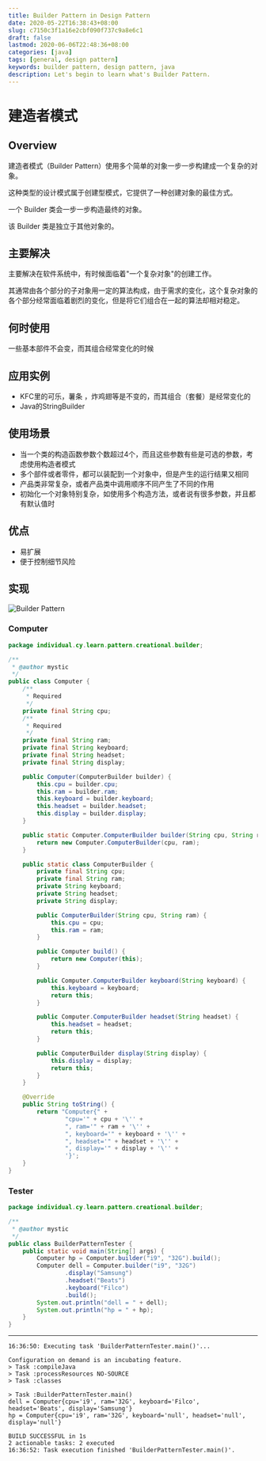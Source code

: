 ```yaml
---
title: Builder Pattern in Design Pattern
date: 2020-05-22T16:38:43+08:00
slug: c7150c3f1a16e2cbf090f737c9a8e6c1
draft: false
lastmod: 2020-06-06T22:48:36+08:00
categories: [java]
tags: [general, design pattern]
keywords: builder pattern, design pattern, java
description: Let's begin to learn what's Builder Pattern.
---
```

# 建造者模式

## Overview

建造者模式（Builder Pattern）使用多个简单的对象一步一步构建成一个复杂的对象。

这种类型的设计模式属于创建型模式，它提供了一种创建对象的最佳方式。

一个 Builder 类会一步一步构造最终的对象。

该 Builder 类是独立于其他对象的。

## 主要解决

主要解决在软件系统中，有时候面临着"一个复杂对象"的创建工作。

其通常由各个部分的子对象用一定的算法构成，由于需求的变化，这个复杂对象的各个部分经常面临着剧烈的变化，但是将它们组合在一起的算法却相对稳定。

## 何时使用

一些基本部件不会变，而其组合经常变化的时候

## 应用实例

- KFC里的可乐，薯条 ，炸鸡翅等是不变的，而其组合（套餐）是经常变化的
- Java的StringBuilder

## 使用场景

- 当一个类的构造函数参数个数超过4个，而且这些参数有些是可选的参数，考虑使用构造者模式
- 多个部件或者零件，都可以装配到一个对象中，但是产生的运行结果又相同
- 产品类非常复杂，或者产品类中调用顺序不同产生了不同的作用
- 初始化一个对象特别复杂，如使用多个构造方法，或者说有很多参数，并且都有默认值时

## 优点

- 易扩展
- 便于控制细节风险

## 实现

![Builder Pattern](/assets/builder-pattern.png)

### Computer

```java
package individual.cy.learn.pattern.creational.builder;

/**
 * @author mystic
 */
public class Computer {
    /**
     * Required
     */
    private final String cpu;
    /**
     * Required
     */
    private final String ram;
    private final String keyboard;
    private final String headset;
    private final String display;

    public Computer(ComputerBuilder builder) {
        this.cpu = builder.cpu;
        this.ram = builder.ram;
        this.keyboard = builder.keyboard;
        this.headset = builder.headset;
        this.display = builder.display;
    }

    public static Computer.ComputerBuilder builder(String cpu, String ram) {
        return new Computer.ComputerBuilder(cpu, ram);
    }

    public static class ComputerBuilder {
        private final String cpu;
        private final String ram;
        private String keyboard;
        private String headset;
        private String display;

        public ComputerBuilder(String cpu, String ram) {
            this.cpu = cpu;
            this.ram = ram;
        }

        public Computer build() {
            return new Computer(this);
        }

        public Computer.ComputerBuilder keyboard(String keyboard) {
            this.keyboard = keyboard;
            return this;
        }

        public Computer.ComputerBuilder headset(String headset) {
            this.headset = headset;
            return this;
        }

        public ComputerBuilder display(String display) {
            this.display = display;
            return this;
        }
    }

    @Override
    public String toString() {
        return "Computer{" +
                "cpu='" + cpu + '\'' +
                ", ram='" + ram + '\'' +
                ", keyboard='" + keyboard + '\'' +
                ", headset='" + headset + '\'' +
                ", display='" + display + '\'' +
                '}';
    }
}
```

### Tester

```java
package individual.cy.learn.pattern.creational.builder;

/**
 * @author mystic
 */
public class BuilderPatternTester {
    public static void main(String[] args) {
        Computer hp = Computer.builder("i9", "32G").build();
        Computer dell = Computer.builder("i9", "32G")
                .display("Samsung")
                .headset("Beats")
                .keyboard("Filco")
                .build();
        System.out.println("dell = " + dell);
        System.out.println("hp = " + hp);
    }
}
```

---

```text
16:36:50: Executing task 'BuilderPatternTester.main()'...

Configuration on demand is an incubating feature.
> Task :compileJava
> Task :processResources NO-SOURCE
> Task :classes

> Task :BuilderPatternTester.main()
dell = Computer{cpu='i9', ram='32G', keyboard='Filco', headset='Beats', display='Samsung'}
hp = Computer{cpu='i9', ram='32G', keyboard='null', headset='null', display='null'}

BUILD SUCCESSFUL in 1s
2 actionable tasks: 2 executed
16:36:52: Task execution finished 'BuilderPatternTester.main()'.
```
